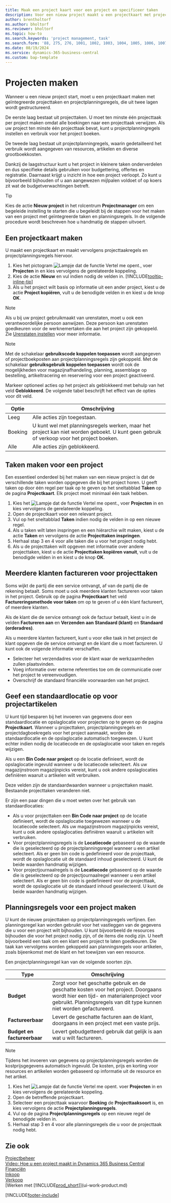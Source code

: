 ```yaml
---
title: Maak een project kaart voor een project en specificeer taken
description: Voor een nieuw project maakt u een projectkaart met projecttaken en planningsregels om u te helpen voortgang en budgetten te beheren.
author: brentholtorf
ms.author: bholtorf
ms.reviewer: bholtorf
ms.topic: how-to
ms.search.keywords: 'project management, task'
ms.search.form: '88, 275, 276, 1001, 1002, 1003, 1004, 1005, 1006, 1007, 1020'
ms.date: 08/19/2024
ms.service: dynamics-365-business-central
ms.custom: bap-template
---
```

# <a name="create-projects"></a>Projecten maken

Wanneer u een nieuw project start, moet u een projectkaart maken met geïntegreerde projecttaken en projectplanningsregels, die uit twee lagen wordt gestructureerd.  

De eerste laag bestaat uit projecttaken. U moet ten minste één projecttaak per project maken omdat alle boekingen naar een projecttaak verwijzen. Als uw project ten minste één projecttaak bevat, kunt u projectplanningregels instellen en verbruik voor het project boeken.

De tweede laag bestaat uit projectplanningregels, waarin gedetailleerd het verbruik wordt aangegeven van resources, artikelen en diverse grootboekkosten.

Dankzij de laagstructuur kunt u het project in kleinere taken onderverdelen en dus specifieke details gebruiken voor budgettering, offertes en registratie. Daarnaast krijgt u inzicht in hoe een project verloopt. Zo kunt u bijvoorbeeld bijhouden of u aan aangewezen mijlpalen voldoet of op koers zit wat de budgetverwachtingen betreft.

> [!TIP]
> Kies de actie **Nieuw project** in het rolcentrum **Projectmanager** om een begeleide instelling te starten die u begeleidt bij de stappen voor het maken van een project met geïntegreerde taken en planningsregels. In de volgende procedure wordt beschreven hoe u handmatig de stappen uitvoert. <!-- For an example of how to create a project manually, go to [Video: How to create a project in Dynamics 365 Business Central](https://www.youtube.com/watch?v=VqaPWr7BWmw).-->

## <a name="to-create-a-project-card"></a>Een projectkaart maken

U maakt een projectkaart en maakt vervolgens projecttaakregels en projectplanningsregels hiervoor.

1. Kies het pictogram ![Lampje dat de functie Vertel me opent.](media/ui-search/search_small.png "Vertel me wat u wilt doen"), voer **Projecten** in en kies vervolgens de gerelateerde koppeling.  
2. Kies de actie **Nieuw** en vul indien nodig de velden in. [!INCLUDE[tooltip-inline-tip](includes/tooltip-inline-tip_md.md)]
3. Als u het project wilt basis op informatie uit een ander project, kiest u de actie **Project kopiëren**, vult u de benodigde velden in en kiest u de knop **OK**.

> [!NOTE]  
> Als u bij uw project gebruikmaakt van urenstaten, moet u ook een verantwoordelijke persoon aanwijzen. Deze persoon kan urenstaten goedkeuren voor de werknemertaken die aan het project zijn gekoppeld. Zie [Urenstaten instellen](projects-how-setup-time-sheets.md) voor meer informatie.

> [!NOTE]  
> Met de schakelaar  **gebruikscode koppelen toepassen** wordt aangegeven of projectboekposten aan projectplanningsregels zijn gekoppeld. Met de schakelaar  **gebruiksgebruik koppelen toepassen** wordt ook de mogelijkheden voor magazijnafhandeling, planning, assemblage op bestelling, artikeltracering en reservering voor een project geactiveerd.

Markeer optioneel acties op het project als geblokkeerd met behulp van het veld **Geblokkeerd**. De volgende tabel beschrijft het effect van de opties voor dit veld.

|Optie  |Omschrijving  |
|---------|---------|
|Leeg |Alle acties zijn toegestaan.|
|Boeking    |U kunt wel met planningsregels werken, maar het project kan niet worden geboekt. U kunt geen gebruik of verkoop voor het project boeken.|
|Alle  |Alle acties zijn geblokkeerd.|

## <a name="to-create-tasks-for-a-project"></a>Taken maken voor een project

Een essentieel onderdeel bij het maken van een nieuw project is dat de verschillende taken worden opgegeven die bij het project horen. U geeft taken op door één regel per taak op te geven op het sneltabblad **Taken** op de pagina **Projectkaart**. Elk project moet minimaal één taak hebben.

1. Kies het ![Lampje dat de functie Vertel me opent.](media/ui-search/search_small.png "Vertel me wat u wilt doen"), voer **Projecten** in en kies vervolgens de gerelateerde koppeling.
2. Open de projectkaart voor een relevant project.
3. Vul op het sneltabblad **Taken** indien nodig de velden in op een nieuwe regel.
4. Als u taken wilt laten inspringen en een hiërarchie wilt maken, kiest u de actie **Taken** en vervolgens de actie **Projecttaken inspringen**.
5. Herhaal stap 3 en 4 voor alle taken die u voor het project nodig hebt.
6. Als u de projecttaken wilt opgeven met informatie over andere projecttaken, kiest u de actie **Projecttaken kopiëren vanuit**, vult u de benodigde velden in en kiest u de knop **OK**.

## <a name="invoice-one-or-more-customers-for-project-tasks"></a>Meerdere klanten factureren voor projecttaken

Soms wijkt de partij die een service ontvangt, af van de partij die de rekening betaalt. Soms moet u ook meerdere klanten factureren voor taken in het project. Gebruik op de pagina **Projectkaart** het veld **Factureringsmethode voor taken** om op te geven of u één klant factureert, of meerdere klanten.

Als de klant die de service ontvangt ook de factuur betaalt, kiest u in de velden **Factureren aan** en **Verzenden aan** **Standaard (klant)** en **Standaard (orderadres)**.

Als u meerdere klanten factureert, kunt u voor elke taak in het project de klant opgeven die de service ontvangt en de klant die u moet factureren. U kunt ook de volgende informatie verschaffen.

* Selecteer het verzendadres voor de klant waar de werkzaamheden zullen plaatsvinden.
* Voeg informatie over externe referenties toe om de communicatie over het project te vereenvoudigen.
* Overschrijf de standaard financiële voorwaarden van het project.

## <a name="specify-a-default-location-for-project-items"></a>Geef een standaardlocatie op voor projectartikelen

U kunt tijd besparen bij het invoeren van gegevens door een standaardlocatie en opslaglocatie voor projecten op te geven op de  pagina **Projectkaart**. Wanneer u projecttaken, projectplanningsregels en projectdagboekregels voor het project aanmaakt, worden de standaardlocatie en de opslaglocatie automatisch toegewezen. U kunt echter indien nodig de locatiecode en de opslaglocatie voor taken en regels wijzigen.

Als u een **Bin Code naar project** op de locatie definieert, wordt de opslaglocatie ingevuld wanneer u de locatiecode selecteert. Als uw magazijnstroom magazijnpicks vereist, kunt u ook andere opslaglocaties definiëren waaruit u artikelen wilt verbruiken.

Deze velden zijn de standaardwaarden wanneer u projecttaken maakt. Bestaande projecttaken veranderen niet.

Er zijn een paar dingen die u moet weten over het gebruik van standaardlocaties:

* Als u voor projecttaken een **Bin Code naar project** op de locatie definieert, wordt de opslaglocatie toegewezen wanneer u de locatiecode selecteert. Als uw magazijnstroom magazijnpicks vereist, kunt u ook andere opslaglocaties definiëren waaruit u artikelen wilt verbruiken.
* Voor projectplanningsregels is de **Locatiecode** gebaseerd op de waarde die is geselecteerd op de projectplanningsregel wanneer u een artikel selecteert. Als er geen bin code is gedefinieerd voor de projecttaak, wordt de opslaglocatie uit de standaard inhoud geselecteerd. U kunt de beide waarden handmatig wijzigen.
* Voor projectjournaalregels is de **Locatiecode** gebaseerd op de waarde die is geselecteerd op de projectjournaalregel wanneer u een artikel selecteert. Als er geen bin code is gedefinieerd voor de projecttaak, wordt de opslaglocatie uit de standaard inhoud geselecteerd. U kunt de beide waarden handmatig wijzigen.

## <a name="to-create-planning-lines-for-a-project"></a>Planningsregels voor een project maken

U kunt de nieuwe projecttaken op projectplanningsregels verfijnen. Een planningsregel kan worden gebruikt voor het vastleggen van de gegevens die u voor een project wilt bijhouden. U kunt bijvoorbeeld de resources bijhouden die voor het project nodig zijn, of de items die nodig zijn. U heeft bijvoorbeeld een taak om een klant een project te laten goedkeuren. Die taak kan vervolgens worden gekoppeld aan planningsregels voor artikelen, zoals bijeenkomst met de klant en het toewijzen van een resource.  

Een projectplanningsregel kan van de volgende soorten zijn.  

| Type | Omschrijving |
| --- | --- |
| **Budget** |Zorgt voor het geschatte gebruik en de geschatte kosten voor het project. Doorgaans wordt hier een tijd- en materialenproject voor gebruikt. Planningsregels van dit type kunnen niet worden gefactureerd. |
| **Factureerbaar** |Levert de geschatte facturen aan de klant, doorgaans in een project met een vaste prijs. |
| **Budget en factureerbaar** |Levert gebudgetteerd gebruik dat gelijk is aan wat u wilt factureren. |

> [!NOTE]
> Tijdens het invoeren van gegevens op projectplanningsregels worden de kostprijsgegevens automatisch ingevuld. De kosten, prijs en korting voor resources en artikelen worden gebaseerd op informatie uit de resource en het artikel.

1. Kies het ![Lampje dat de functie Vertel me opent.](media/ui-search/search_small.png "Vertel me wat u wilt doen") voer **Projecten** in en kies vervolgens de gerelateerde koppeling.
2. Open de betreffende projectkaart.
3. Selecteer een projecttaak waarvoor **Boeking** de **Projecttaaksoort** is, en kies vervolgens de actie **Projectplanningsregels**.  
4. Vul op de pagina **Projectplanningsregels** op een nieuwe regel de benodigde velden in.
5. Herhaal stap 3 en 4 voor alle planningsregels die u voor de projecttaak nodig hebt.

## <a name="see-also"></a>Zie ook

[Projectbeheer](projects-manage-projects.md)  
[Video: Hoe u een project maakt in Dynamics 365 Business Central](https://www.youtube.com/watch?v=VqaPWr7BWmw)  
[Financiën](finance.md)  
[Inkoop](purchasing-manage-purchasing.md)  
[Verkoop](sales-manage-sales.md)  
[Werken met [!INCLUDE[prod_short](includes/prod_short.md)]](ui-work-product.md)  

[!INCLUDE[footer-include](includes/footer-banner.md)]
